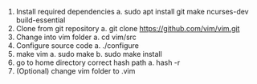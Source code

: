 1. Install required dependencies
	a. sudo apt install git make ncurses-dev build-essential
2. Clone from git repository
	a. git clone https://github.com/vim/vim.git
3. Change into vim folder
	a. cd vim/src
4. Configure source code
	a. ./configure
5. make vim
	a. sudo make
	b. sudo make install
6. go to home directory correct hash path
	a. hash -r
7. (Optional) change vim folder to .vim

